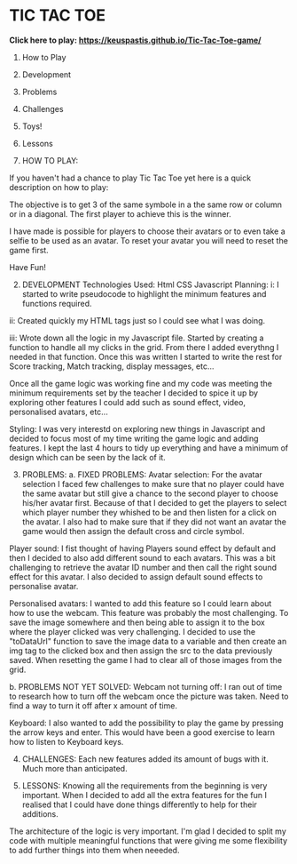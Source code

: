 # TIC TAC TOE
**Click here to play: https://keuspastis.github.io/Tic-Tac-Toe-game/**

1. How to Play
2. Development
3. Problems
4. Challenges
5. Toys!
6. Lessons

1. HOW TO PLAY:

If you haven't had a chance to play Tic Tac Toe yet here is a quick description on how to play:

The objective is to get 3 of the same symbole in a the same row or column or in a diagonal. The first player to achieve this is the winner.

I have made is possible for players to choose their avatars or to even take a selfie to be used as an avatar. To reset your avatar you will need to reset the game first.

Have Fun!



2. DEVELOPMENT
Technologies Used:
Html
CSS
Javascript
Planning:
i: I started to write pseudocode to highlight the minimum features and functions required. 

ii: Created quickly my HTML tags just so I could see what I was doing.

iii: Wrote down all the logic in my Javascript file. Started by creating a function to handle all my clicks in the grid. From there I added everythng I needed in that function. Once this was written I started to write the rest for Score tracking, Match tracking, display messages, etc...

Once all the game logic was working fine and my code was meeting the minimum requirements set by the teacher I decided to spice it up by exploring other features I could add such as sound effect, video, personalised avatars, etc...

Styling:
I was very interestd on exploring new things in Javascript and decided to focus most of my time writing the game logic and adding features. I kept the last 4 hours to tidy up everything and have a minimum of design which can be seen by the lack of it. 



3. PROBLEMS:
a. FIXED PROBLEMS:
Avatar selection: For the avatar selection I faced few challenges to make sure that no player could have the same avatar but still give a chance to the second player to choose his/her avatar first. Because of that I decided to get the players to select which player number they whished to be and then listen for a click on the avatar.
I also had to make sure that if they did not want an avatar the game would then assign the default cross and circle symbol.

Player sound: I fist thought of having Players sound effect by default and then I decided to also add different sound to each avatars. This was a bit challenging to retrieve the avatar ID number and then call the right sound effect for this avatar.
I also decided to assign default sound effects to personalise avatar.

Personalised avatars: I wanted to add this feature so I could learn about how to use the webcam. This feature was probably the most challenging. To save the image somewhere and then being able to assign it to the box where the player clicked was very challenging. I decided to use the "toDataUrl" function to save the image data to a variable and then create an img tag to the clicked box and then assign the src to the data previously saved. When resetting the game I had to clear all of those images from the grid.


b. PROBLEMS NOT YET SOLVED:
Webcam not turning off: I ran out of time to research how to turn off the webcam once the picture was taken. Need to find a way to turn it off after x amount of time.

Keyboard: I also wanted to add the possibility to play the game by pressing the arrow keys and enter. This would have been a good exercise to learn how to listen to Keyboard keys.



4. CHALLENGES:
Each new features added its amount of bugs with it. Much more than anticipated.



6. LESSONS:
Knowing all the requirements from the beginning is very important.
When I decided to add all the extra features for the fun I realised that I could have done things differently to help for their additions. 

The architecture of the logic is very important. I'm glad I decided to split my code with multiple meaningful functions that were giving me some flexibility to add further things into them when neeeded.

